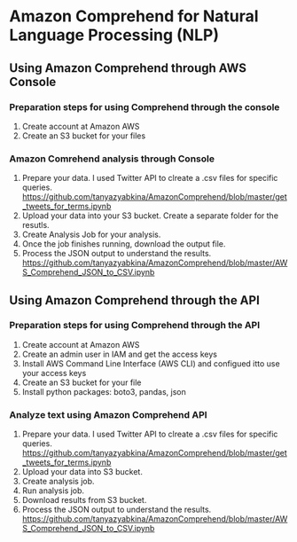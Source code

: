 # Amazon Comprehend for Natural Language Processing (NLP)

## Using Amazon Comprehend through AWS Console
### Preparation steps for using Comprehend through the console
1. Create account at Amazon AWS
2. Create an S3 bucket for your files

### Amazon Comrehend analysis through Console
1. Prepare your data. I used Twitter API to clreate a .csv files for specific queries.
https://github.com/tanyazyabkina/AmazonComprehend/blob/master/get_tweets_for_terms.ipynb
2. Upload your data into your S3 bucket. Create a separate folder for the resutls.
3. Create Analysis Job for your analysis.
4. Once the job finishes running, download the output file.
5. Process the JSON output to understand the results.
https://github.com/tanyazyabkina/AmazonComprehend/blob/master/AWS_Comprehend_JSON_to_CSV.ipynb

## Using Amazon Comprehend through the API
### Preparation steps for using Comprehend through the API
1. Create account at Amazon AWS
2. Create an admin user in IAM and get the access keys
3. Install AWS Command Line Interface (AWS CLI) and configued itto use your access keys
4. Create an S3 bucket for your file
5. Install python packages: boto3, pandas, json
### Analyze text using Amazon Comprehend API
1. Prepare your data. I used Twitter API to clreate a .csv files for specific queries.
https://github.com/tanyazyabkina/AmazonComprehend/blob/master/get_tweets_for_terms.ipynb
2. Upload your data into S3 bucket.
3. Create analysis job.
4. Run analysis job.
5. Download results from S3 bucket.
6. Process the JSON output to understand the results.
https://github.com/tanyazyabkina/AmazonComprehend/blob/master/AWS_Comprehend_JSON_to_CSV.ipynb
